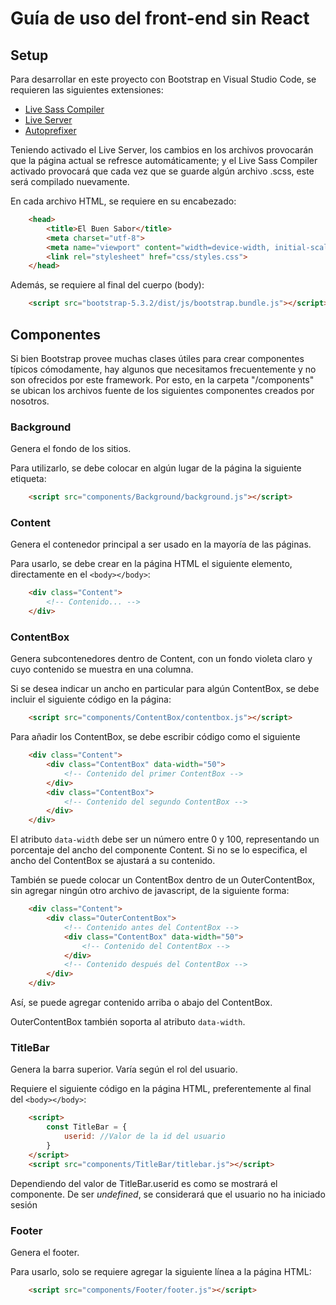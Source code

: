 # Guía de uso del front-end sin React

## Setup

Para desarrollar en este proyecto con Bootstrap en Visual Studio Code, se requieren las siguientes extensiones:

* [Live Sass Compiler](https://marketplace.visualstudio.com/items?itemName=glenn2223.live-sass)
* [Live Server](https://marketplace.visualstudio.com/items?itemName=ritwickdey.LiveServer)
* [Autoprefixer](https://marketplace.visualstudio.com/items?itemName=mrmlnc.vscode-autoprefixer)

Teniendo activado el Live Server, los cambios en los archivos provocarán que la página actual se refresce automáticamente; y el Live Sass Compiler activado provocará que cada vez que se guarde algún archivo .scss, este será compilado nuevamente.

En cada archivo HTML, se requiere en su encabezado:

``` html
    <head>
        <title>El Buen Sabor</title>
        <meta charset="utf-8">
        <meta name="viewport" content="width=device-width, initial-scale=1">
        <link rel="stylesheet" href="css/styles.css">
    </head>
```

Además, se requiere al final del cuerpo (body):

``` html
    <script src="bootstrap-5.3.2/dist/js/bootstrap.bundle.js"></script>
```

## Componentes

Si bien Bootstrap provee muchas clases útiles para crear componentes típicos cómodamente, hay algunos que necesitamos frecuentemente y no son ofrecidos por este framework. Por esto, en la carpeta "/components" se ubican los archivos fuente de los siguientes componentes creados por nosotros.

### Background

Genera el fondo de los sitios.

Para utilizarlo, se debe colocar en algún lugar de la página la siguiente etiqueta:

``` html
    <script src="components/Background/background.js"></script>
```

### Content

Genera el contenedor principal a ser usado en la mayoría de las páginas.

Para usarlo, se debe crear en la página HTML el siguiente elemento, directamente en el `<body></body>`:

``` html
    <div class="Content">
        <!-- Contenido... -->
    </div>
```

### ContentBox

Genera subcontenedores dentro de Content, con un fondo violeta claro y cuyo contenido se muestra en una columna.

Si se desea indicar un ancho en particular para algún ContentBox, se debe incluir el siguiente código en la página:

``` html
    <script src="components/ContentBox/contentbox.js"></script>
```

Para añadir los ContentBox, se debe escribir código como el siguiente

``` html
    <div class="Content">
        <div class="ContentBox" data-width="50">
            <!-- Contenido del primer ContentBox -->
        </div>
        <div class="ContentBox">
            <!-- Contenido del segundo ContentBox -->
        </div>
    </div>
```

El atributo `data-width` debe ser un número entre 0 y 100, representando un porcentaje del ancho del componente Content. Si no se lo especifica, el ancho del ContentBox se ajustará a su contenido.

También se puede colocar un ContentBox dentro de un OuterContentBox, sin agregar ningún otro archivo de javascript, de la siguiente forma:

``` html
    <div class="Content">
        <div class="OuterContentBox">
            <!-- Contenido antes del ContentBox -->
            <div class="ContentBox" data-width="50">
                <!-- Contenido del ContentBox -->
            </div>
            <!-- Contenido después del ContentBox -->
        </div>
    </div>
```

Así, se puede agregar contenido arriba o abajo del ContentBox.

OuterContentBox también soporta al atributo `data-width`.

### TitleBar

Genera la barra superior. Varía según el rol del usuario.

Requiere el siguiente código en la página HTML, preferentemente al final del `<body></body>`:

``` html
    <script>
        const TitleBar = {
            userid: //Valor de la id del usuario
        }
    </script>
    <script src="components/TitleBar/titlebar.js"></script>
```

Dependiendo del valor de TitleBar.userid es como se mostrará el componente. De ser _undefined_, se considerará que el usuario no ha iniciado sesión 

### Footer

Genera el footer.

Para usarlo, solo se requiere agregar la siguiente línea a la página HTML:

``` html
    <script src="components/Footer/footer.js"></script>
```